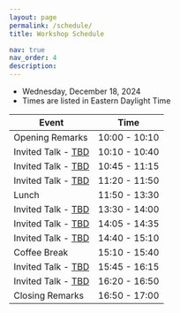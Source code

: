 ```yaml
---
layout: page
permalink: /schedule/
title: Workshop Schedule

nav: true
nav_order: 4
description: 
---
```


- Wednesday, December 18, 2024
- Times are listed in Eastern Daylight Time

| Event                                | Time         |
|--------------------------------------|--------------|
| Opening Remarks                      | 10:00 - 10:10 |
| Invited Talk - [TBD]()               | 10:10 - 10:40 |
| Invited Talk - [TBD]()               | 10:45 - 11:15 |
| Invited Talk - [TBD]()               | 11:20 - 11:50 |
| Lunch                                | 11:50 - 13:30 |
| Invited Talk - [TBD]()               | 13:30 - 14:00 |
| Invited Talk - [TBD]()               | 14:05 - 14:35 |
| Invited Talk - [TBD]()               | 14:40 - 15:10 |
| Coffee Break                         | 15:10 - 15:40 |
| Invited Talk - [TBD]()               | 15:45 - 16:15 |
| Invited Talk - [TBD]()               | 16:20 - 16:50 |
| Closing Remarks                      | 16:50 - 17:00 |

